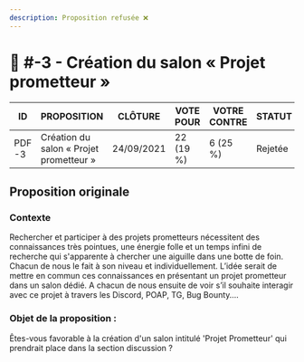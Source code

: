 ```yaml
---
description: Proposition refusée ❌
---
```


# 📜 #-3 - Création du salon « Projet prometteur »

| ID     | PROPOSITION                             | CLÔTURE    | VOTE POUR | VOTRE CONTRE | STATUT  |
| ------ | --------------------------------------- | ---------- | --------- | ------------ | ------- |
| PDF -3 | Création du salon « Projet prometteur » | 24/09/2021 | 22 (19 %) | 6 (25 %)     | Rejetée |

## Proposition originale

### Contexte

Rechercher et participer à des projets prometteurs nécessitent des connaissances très pointues, une énergie folle et un temps infini de recherche qui s'apparente à chercher une aiguille dans une botte de foin. Chacun de nous le fait à son niveau et individuellement. L’idée serait de mettre en commun ces connaissances en présentant un projet prometteur dans un salon dédié. A chacun de nous ensuite de voir s’il souhaite interagir avec ce projet à travers les Discord, POAP, TG, Bug Bounty….

### Objet de la proposition :

Êtes-vous favorable à la création d'un salon intitulé 'Projet Prometteur' qui prendrait place dans la section discussion ?
